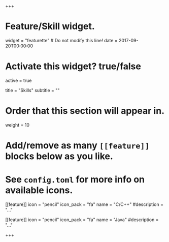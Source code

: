 +++
# Feature/Skill widget.
widget = "featurette"  # Do not modify this line!
date = 2017-09-20T00:00:00

# Activate this widget? true/false
active = true

title = "Skills"
subtitle = ""

# Order that this section will appear in.
weight = 10

# Add/remove as many `[[feature]]` blocks below as you like.
# See `config.toml` for more info on available icons.

  
[[feature]]
  icon = "pencil"
  icon_pack = "fa"
  name = "C/C++"
  #description = "..."
  
[[feature]]
  icon = "pencil"
  icon_pack = "fa"
  name = "Java"
  #description = "..."

+++
